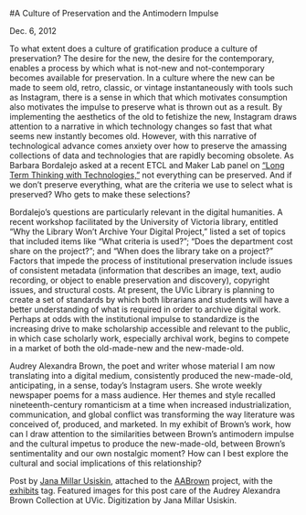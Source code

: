 #A Culture of Preservation and the Antimodern Impulse

Dec. 6, 2012

<p>To what extent does a culture of gratification produce a culture of preservation? The desire for the new, the desire for the contemporary, enables a process by which what is not-new and not-contemporary becomes available for preservation. In a culture where the new can be made to seem old, retro, classic, or vintage instantaneously with tools such as Instagram, there is a sense in which that which motivates consumption also motivates the impulse to preserve what is thrown out as a result. By implementing the aesthetics of the old to fetishize the new, Instagram draws attention to a narrative in which technology changes so fast that what seems new instantly becomes old. However, with this narrative of technological advance comes anxiety over how to preserve the amassing collections of data and technologies that are rapidly becoming obsolete. As Barbara Bordalejo asked at a recent ETCL and Maker Lab panel on <a href="http://maker.uvic.ca/long.pdf?b4e08e" title="learn more" target="_blank">“Long Term Thinking with Technologies,”</a> not everything can be preserved. And if we don’t preserve everything, <span class="pullquote">what are the criteria we use to select what is preserved? Who gets to make these selections?</span> </p>
<p>Bordalejo&#8217;s questions are particularly relevant in the digital humanities. A recent workshop facilitated by the University of Victoria library, entitled “Why the Library Won’t Archive Your Digital Project,” listed a set of topics that included items like “What criteria is used?”; “Does the department cost share on the project?”; and “When does the library take on a project?” Factors that impede the process of institutional preservation include issues of consistent metadata (information that describes an image, text, audio recording, or object to enable preservation and discovery), copyright issues, and structural costs. At present, the UVic Library is planning to create a set of standards by which both librarians and students will have a better understanding of what is required in order to archive digital work. Perhaps at odds with the institutional impulse to standardize is the increasing drive to make scholarship accessible and relevant to the public, in which case scholarly work, especially archival work, begins to compete in a market of both the old-made-new and the new-made-old.</p>
<p>Audrey Alexandra Brown, the poet and writer whose material I am now translating into a digital medium, consistently produced the new-made-old, anticipating, in a sense, today&#8217;s Instagram users. She wrote weekly newspaper poems for a mass audience. Her themes and style recalled nineteenth-century romanticism at a time when increased industrialization, communication, and global conflict was transforming the way literature was conceived of, produced, and marketed. In my exhibit of Brown&#8217;s work, how can I draw attention to the similarities between Brown&#8217;s antimodern impulse and the cultural impetus to produce the new-made-old, between Brown’s sentimentality and our own nostalgic moment? How can I best explore the cultural and social implications of this relationship?</p>
<p>Post by <a href="http://maker.uvic.ca/author/jana/" title="learn more">Jana Millar Usiskin</a>, attached to the <a href="http://maker.uvic.ca/category/brown/" title="learn more">AABrown</a> project, with the <a href="http://maker.uvic.ca/tag/exhibits/" title="learn more">exhibits</a> tag. Featured images for this post care of the Audrey Alexandra Brown Collection at UVic. Digitization by Jana Millar Usiskin.  </p>
